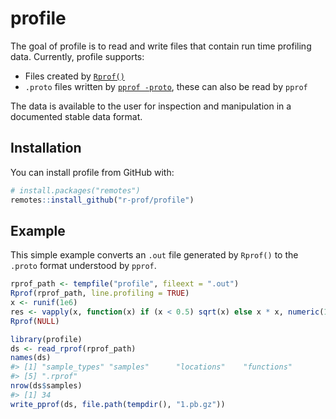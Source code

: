 
<!-- README.md is generated from README.Rmd. Please edit that file -->
profile
=======

The goal of profile is to read and write files that contain run time profiling data. Currently, profile supports:

-   Files created by [`Rprof()`](https://www.rdocumentation.org/packages/utils/versions/3.4.3/topics/Rprof)
-   `.proto` files written by [`pprof -proto`](https://github.com/google/pprof), these can also be read by `pprof`

The data is available to the user for inspection and manipulation in a documented stable data format.

Installation
------------

You can install profile from GitHub with:

``` r
# install.packages("remotes")
remotes::install_github("r-prof/profile")
```

Example
-------

This simple example converts an `.out` file generated by `Rprof()` to the `.proto` format understood by `pprof`.

``` r
rprof_path <- tempfile("profile", fileext = ".out")
Rprof(rprof_path, line.profiling = TRUE)
x <- runif(1e6)
res <- vapply(x, function(x) if (x < 0.5) sqrt(x) else x * x, numeric(1))
Rprof(NULL)

library(profile)
ds <- read_rprof(rprof_path)
names(ds)
#> [1] "sample_types" "samples"      "locations"    "functions"   
#> [5] ".rprof"
nrow(ds$samples)
#> [1] 34
write_pprof(ds, file.path(tempdir(), "1.pb.gz"))
```
